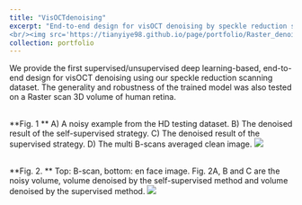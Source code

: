 ```yaml
---
title: "VisOCTdenoising"
excerpt: "End-to-end design for visOCT denoising by speckle reduction scanning and deep learning
<br/><img src='https://tianyiye98.github.io/page/portfolio/Raster_denoise.png'>"
collection: portfolio
---
```

We provide the first supervised/unsupervised deep learning-based, end-to-end design for visOCT denoising using our speckle reduction scanning dataset. 
The generality and robustness of the trained model was also tested on a Raster scan 3D volume of human retina. 

<br/>**Fig. 1 ** A) A noisy example from the HD testing dataset. B) The denoised result of the self-supervised strategy. C) The denoised result of the supervised strategy. 
D) The multi B-scans averaged clean image.
<img src='https://tianyiye98.github.io/page/portfolio/HD_denoised.png'>

<br/>**Fig. 2. ** Top: B-scan, bottom: en face image. Fig. 2A, B and C are the noisy volume, volume denoised by the self-supervised method and volume denoised by the supervised method.
<img src='https://tianyiye98.github.io/page/portfolio/Raster_denoise.png'>

